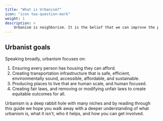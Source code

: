 ```yaml
---
title: "What is Urbanism?"
icon: "icon twa-question-mark"
weight: 1
description: >
    Urbanism is neighborism. It is the belief that we can improve the places we live to create more pleasant, lively, sustainable, and human cities, towns, and suburbs. It is a forward looking, future focused disposition that requires driven, tenacious, and hopeful people to succeed.
---
```


## Urbanist goals

Speaking broadly, urbanism focuses on:

1. Ensuring every person has housing they can afford.
2. Creating transportation infrastructure that is safe, efficient, environmentally sound, accessible, affordable, and sustainable.
3. Producing places to live that are human scale, and human focused.
4. Creating fair laws, and removing or modifying unfair laws to create equitable outcomes for all.

Urbanism is a deep rabbit hole with many niches and by reading through this guide we hope you walk away with a deeper understanding of what urbanism is, what it isn't, who it helps, and how you can get involved.
